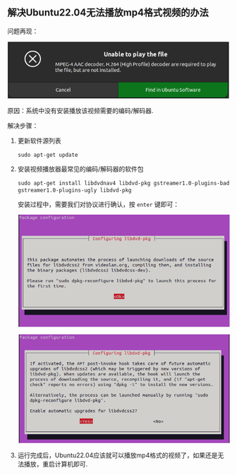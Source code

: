 ## 解决Ubuntu22.04无法播放mp4格式视频的办法

问题再现：

![jietu](./images/1.png)

原因：系统中没有安装播放该视频需要的编码/解码器.

解决步骤：

1. 更新软件源列表

   ```shell
   sudo apt-get update
   ```

2. 安装视频播放器最常见的编码/解码器的软件包

   ```shell
   sudo apt-get install libdvdnav4 libdvd-pkg gstreamer1.0-plugins-bad gstreamer1.0-plugins-ugly libdvd-pkg
   ```

   安装过程中，需要我们对协议进行确认，按 `enter` 键即可：

   ![jietu](./images/2.png)

   ![jietu](./images/3.png)

3. 运行完成后，Ubuntu22.04应该就可以播放mp4格式的视频了，如果还是无法播放，重启计算机即可.